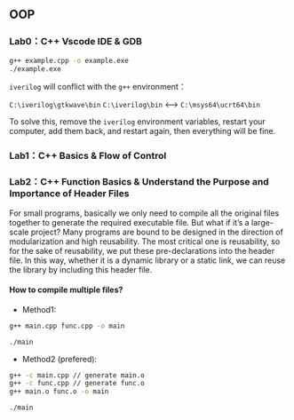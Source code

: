 ## OOP

### **Lab0：C++ Vscode IDE & GDB**

```bash
g++ example.cpp -o example.exe
./example.exe
```

`iverilog` will conflict with the `g++` environment：

`C:\iverilog\gtkwave\bin` `C:\iverilog\bin` <--> `C:\msys64\ucrt64\bin`


To solve this, remove the `iverilog` environment variables, restart your computer, add them back, and restart again, then everything will be fine.

### **Lab1：C++ Basics & Flow of Control**

### **Lab2：C++ Function Basics & Understand the Purpose and Importance of Header Files**

For small programs, basically we only need to compile all the original files together to generate the required executable file. But what if it’s a large-scale project? Many programs are bound to be designed in the direction of modularization and high reusability. The most critical one is reusability, so for the sake of reusability, we put these pre-declarations into the header file. In this way, whether it is a dynamic library or a static link, we can reuse the library by including this header file.

#### How to compile multiple files?

- Method1:
```bash
g++ main.cpp func.cpp -o main

./main    
```

- Method2 (prefered):
```bash
g++ -c main.cpp // generate main.o
g++ -c func.cpp // generate func.o
g++ main.o func.o -o main

./main
```

